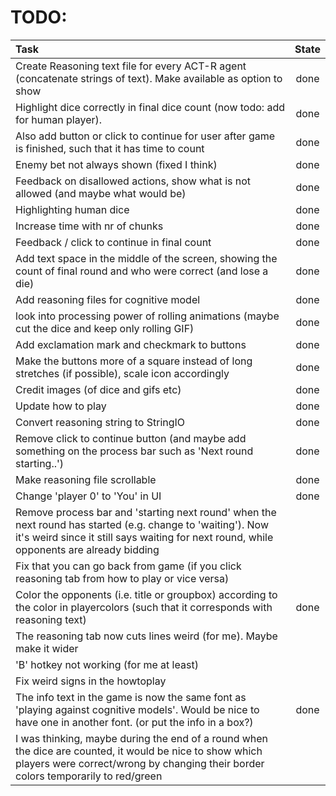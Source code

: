 # TODO:
| Task                                                                                                             |  State  |
|:-----------------------------------------------------------------------------------------------------------------|:-------:|
|Create Reasoning text file for every ACT-R agent (concatenate strings of text). Make available as option to show  |  done   |
|Highlight dice correctly in final dice count (now todo: add for human player).                                    |  done   |
|Also add button or click to continue for user after game is finished, such that it has time to count              |  done   |
|Enemy bet not always shown (fixed I think)                                                                        |  done   |
|Feedback on disallowed actions, show what is not allowed (and maybe what would be)                                |  done   |
|Highlighting human dice                                                                                           |  done   |
|Increase time with nr of chunks                                                                                   |  done   |
|Feedback / click to continue in final count                                                                       |  done   |
|Add text space in the middle of the screen, showing the count of final round and who were correct (and lose a die)|  done   |
|Add reasoning files for cognitive model                                                                           |  done   |
|look into processing power of rolling animations (maybe cut the dice and keep only rolling GIF)                   |  done   |
|Add exclamation mark and  checkmark to buttons                                                                    |  done   |
|Make the buttons more of a square instead of long stretches (if possible), scale icon accordingly                 |  done   |
|Credit images (of dice and gifs etc)                                                                              |  done   |
|Update how to play                                                                                                |  done   |
|Convert reasoning string to StringIO                                                                              |  done   |
|Remove click to continue button (and maybe add something on the process bar such as 'Next round starting..')      |  done   |
|Make reasoning file scrollable                                                                                    |  done   |
|Change 'player 0' to 'You' in UI                                                                                  |  done   |
|Remove process bar and 'starting next round' when the next round has started (e.g. change to 'waiting'). Now it's weird since it still says waiting for next round, while opponents are already bidding            |    |
|Fix that you can go back from game (if you click reasoning tab from how to play or vice versa)                    |         |
|Color the opponents (i.e. title or groupbox) according to the color in playercolors (such that it corresponds with reasoning text) |   done    |
|The reasoning tab now cuts lines weird (for me). Maybe make it wider                                           | |
|'B' hotkey not working (for me at least)                                 | |
|Fix weird signs in the howtoplay                                | |
|The info text in the game is now the same font as 'playing against cognitive models'. Would be nice to have one in another font. (or put the info in a box?)                             | done |
|I was thinking, maybe during the end of a round when the dice are counted, it would be nice to show which players were correct/wrong by changing their border colors temporarily to red/green                        | |